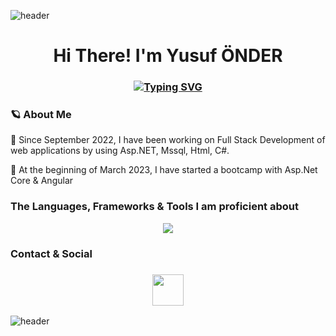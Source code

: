 

![header](https://capsule-render.vercel.app/api?type=wave&color=gradient&height=150&section=header)
 <h1 align="center">Hi There! I'm Yusuf ÖNDER </h1>
<h3 align="center">
 
[![Typing SVG](https://readme-typing-svg.demolab.com?font=Edu+NSW+ACT+Foundation&weight=500&size=30&pause=1000&color=F70404&width=435&lines=FullStack+.Net+Developer  )](https://git.io/typing-svg)

</h3>






### 🪐 About Me 

🧬  Since September 2022, I have been working on Full Stack Development of web applications by using Asp.NET, Mssql, Html, C#.


🧬 At the beginning of March 2023, I have started a bootcamp with Asp.Net Core & Angular 



### The Languages, Frameworks & Tools I am proficient about

<p align="center">
<a href="https://skillicons.dev">
    <img src="https://skillicons.dev/icons?&theme=light&i=visualstudio,dotnet,cs,html,css,git,github,postgres,mongo,redis"/>
    
  </a>
</p>
 
### Contact & Social
<h3 align="center">
 <a href="https://www.linkedin.com/in/egunduz/">
   <img height=50 src="https://cdn.jsdelivr.net/gh/devicons/devicon/icons/linkedin/linkedin-original.svg"/>
 </a>
</h3>

![header](https://capsule-render.vercel.app/api?type=wave&color=gradient&height=150&section=footer)
 
